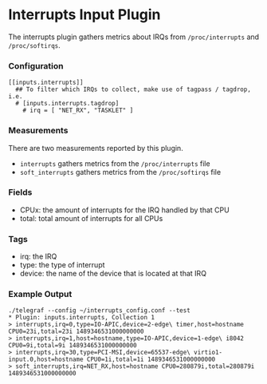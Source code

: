 # Interrupts Input Plugin

The interrupts plugin gathers metrics about IRQs from `/proc/interrupts` and `/proc/softirqs`.

### Configuration
```
[[inputs.interrupts]]
  ## To filter which IRQs to collect, make use of tagpass / tagdrop, i.e.
  # [inputs.interrupts.tagdrop]
    # irq = [ "NET_RX", "TASKLET" ]
```

### Measurements
There are two measurements reported by this plugin.
- `interrupts` gathers metrics from the `/proc/interrupts` file
- `soft_interrupts` gathers metrics from the `/proc/softirqs` file

### Fields
- CPUx: the amount of interrupts for the IRQ handled by that CPU
- total: total amount of interrupts for all CPUs

### Tags
- irq: the IRQ
- type: the type of interrupt
- device: the name of the device that is located at that IRQ

### Example Output
```
./telegraf --config ~/interrupts_config.conf --test
* Plugin: inputs.interrupts, Collection 1
> interrupts,irq=0,type=IO-APIC,device=2-edge\ timer,host=hostname CPU0=23i,total=23i 1489346531000000000
> interrupts,irq=1,host=hostname,type=IO-APIC,device=1-edge\ i8042 CPU0=9i,total=9i 1489346531000000000
> interrupts,irq=30,type=PCI-MSI,device=65537-edge\ virtio1-input.0,host=hostname CPU0=1i,total=1i 1489346531000000000
> soft_interrupts,irq=NET_RX,host=hostname CPU0=280879i,total=280879i 1489346531000000000
```
